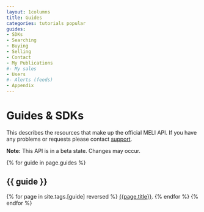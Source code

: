 ```yaml
---
layout: 1columns
title: Guides
categories: tutorials popular
guides: 
- SDKs
- Searching
- Buying
- Selling
- Contact
- My Publications
#- My sales
- Users
#- Alerts (feeds)
- Appendix
---
```


# Guides & SDKs

This describes the resources that make up the official MELI API. If
you have any problems or requests please contact
[support](mailto:developers@mercadolibre.com?subject=Meli-API).

**Note:** This API is in a beta state. Changes may occur.


{% for guide in page.guides %}
## {{ guide }}
{% for page in site.tags.[guide] reversed %}
[{{page.title}}]({{page.url}}).
{% endfor %}
{% endfor %}

